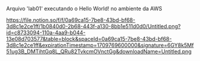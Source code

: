 
Arquivo 'lab01' executando o Hello World! no ambiente da AWS

https://file.notion.so/f/f/0a69ca15-7be8-43bd-bf68-3d8c1e2ce1ff/1b0840d0-2b68-443f-a130-8bb1e511d0d0/Untitled.png?id=c8733094-110a-4aa9-b044-13e08d703577&table=block&spaceId=0a69ca15-7be8-43bd-bf68-3d8c1e2ce1ff&expirationTimestamp=1709769600000&signature=6GY8k5Mf51ug3B_DMTihtGq8L_QRu82TvkcmOVnctGg&downloadName=Untitled.png

